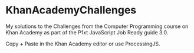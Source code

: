 # KhanAcademyChallenges
My solutions to the Challenges from the Computer Programming course on Khan Academy as part of the P1xt JavaScript Job Ready guide 3.0. 

Copy + Paste in the Khan Academy editor or use ProcessingJS. 
